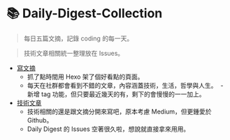 # 📚 Daily-Digest-Collection

> 每日五篇文摘，記錄 coding 的每一天。

> 技術文章相關統一整理放在 Issues。

- [寫文摘](https://goo.gl/dXn3Wk)
  - 抓了點時間用 Hexo 架了個好看點的頁面。
  - 每天在社群都會看到不錯的文章，內容涵蓋技術，生活，哲學與人生。
  - 新增 tag 功能，但只要最近幾天的有，剩下的會慢慢的一一加上。
- [技術文章](https://goo.gl/ZvQnbf)
  - 技術相關的還是跟文摘分開來寫吧，原本考慮 Medium，但更鍾愛於 Github。
  - Daily Digest 的 Issues 空著很久啦，想說就直接拿來用用。
